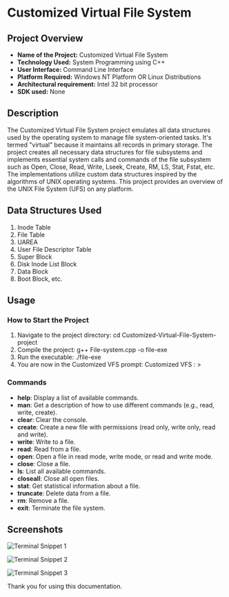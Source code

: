 # Customized Virtual File System

## Project Overview

- **Name of the Project:** Customized Virtual File System
- **Technology Used:** System Programming using C++
- **User Interface:** Command Line Interface
- **Platform Required:** Windows NT Platform OR Linux Distributions
- **Architectural requirement:** Intel 32 bit processor
- **SDK used:** None

## Description

The Customized Virtual File System project emulates all data structures used by the operating system to manage file system-oriented tasks. It's termed "virtual" because it maintains all records in primary storage. The project creates all necessary data structures for file subsystems and implements essential system calls and commands of the file subsystem such as Open, Close, Read, Write, Lseek, Create, RM, LS, Stat, Fstat, etc. The implementations utilize custom data structures inspired by the algorithms of UNIX operating systems. This project provides an overview of the UNIX File System (UFS) on any platform.

## Data Structures Used

1. Inode Table
2. File Table
3. UAREA
4. User File Descriptor Table
5. Super Block
6. Disk Inode List Block
7. Data Block
8. Boot Block, etc.

## Usage

### How to Start the Project

1. Navigate to the project directory:                                                                                                      cd Customized-Virtual-File-System-project
2. Compile the project:
g++ File-system.cpp -o file-exe
3. Run the executable:
./file-exe
4. You are now in the Customized VFS prompt:
Customized VFS : >

### Commands

- **help**: Display a list of available commands.
- **man**: Get a description of how to use different commands (e.g., read, write, create).
- **clear**: Clear the console.
- **create**: Create a new file with permissions (read only, write only, read and write).
- **write**: Write to a file.
- **read**: Read from a file.
- **open**: Open a file in read mode, write mode, or read and write mode.
- **close**: Close a file.
- **ls**: List all available commands.
- **closeall**: Close all open files.
- **stat**: Get statistical information about a file.
- **truncate**: Delete data from a file.
- **rm**: Remove a file.
- **exit**: Terminate the file system.

## Screenshots

![Terminal Snippet 1](https://github.com/shw1/Customized-Virtual-File-System/assets/108781084/0c1c3646-a1c8-4eb7-b791-b4f5dd63be67)

![Terminal Snippet 2](https://github.com/shw1/Customized-Virtual-File-System/assets/108781084/6058a9ed-c932-437f-a9e0-01793ff93e0d)

![Terminal Snippet 3](https://github.com/shw1/Customized-Virtual-File-System/assets/108781084/a51a6b0f-4993-44e2-9eaa-ccf5f57b32bb)

Thank you for using this documentation.
